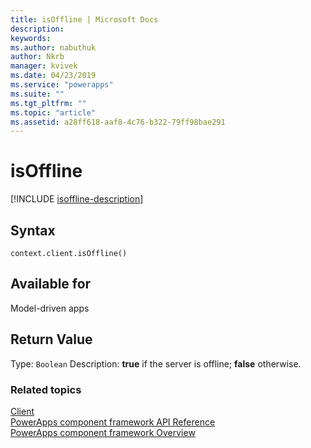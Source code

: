 ```yaml
---
title: isOffline | Microsoft Docs
description: 
keywords:
ms.author: nabuthuk
author: Nkrb
manager: kvivek
ms.date: 04/23/2019
ms.service: "powerapps"
ms.suite: ""
ms.tgt_pltfrm: ""
ms.topic: "article"
ms.assetid: a28ff618-aaf8-4c76-b322-79ff98bae291
---
```


# isOffline

[!INCLUDE [isoffline-description](includes/isoffline-description.md)]

## Syntax

`context.client.isOffline()`

## Available for

Model-driven apps

## Return Value

Type: `Boolean`
Description: **true** if the server is offline; **false** otherwise.

### Related topics

[Client](../client.md)<br/>
[PowerApps component framework API Reference](../../reference/index.md)<br/>
[PowerApps component framework Overview](../../overview.md)
